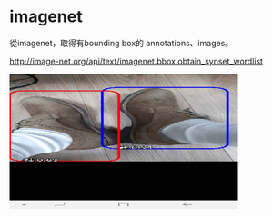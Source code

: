 # imagenet

從imagenet，取得有bounding box的 annotations、images。

http://image-net.org/api/text/imagenet.bbox.obtain_synset_wordlist

<img src="./Android app.jpg" width="400" height="238" />
